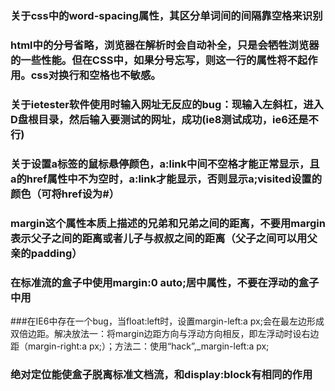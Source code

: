 ### 关于css中的word-spacing属性，其区分单词间的间隔靠空格来识别

### html中的分号省略，浏览器在解析时会自动补全，只是会牺牲浏览器的一些性能。但在CSS中，如果分号忘写，则这一行的属性将不起作用。css对换行和空格也不敏感。

### 关于ietester软件使用时输入网址无反应的bug：现输入左斜杠，进入D盘根目录，然后输入要测试的网址，成功(ie8测试成功，ie6还是不行)

### 关于设置a标签的鼠标悬停颜色，a:link中间不空格才能正常显示，且a的href属性中不为空时，a:link才能显示，否则显示a;visited设置的颜色（可将href设为#）

### margin这个属性本质上描述的兄弟和兄弟之间的距离，不要用margin表示父子之间的距离或者儿子与叔叔之间的距离（父子之间可以用父亲的padding）

### 在标准流的盒子中使用margin:0 auto;居中属性，不要在浮动的盒子中用

###在IE6中存在一个bug，当float:left时，设置margin-left:a px;会在最左边形成双倍边距。解决放法一：将margin边距方向与浮动方向相反，即左浮动时设右边距（margin-right:a px;）；方法二：使用“hack”,_margin-left:a px;

### 绝对定位能使盒子脱离标准文档流，和display:block有相同的作用